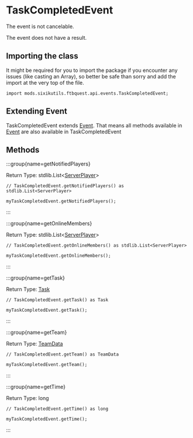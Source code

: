 # TaskCompletedEvent

The event is not cancelable.

The event does not have a result.

## Importing the class

It might be required for you to import the package if you encounter any issues (like casting an Array), so better be safe than sorry and add the import at the very top of the file.
```zenscript
import mods.sixikutils.ftbquest.api.events.TaskCompletedEvent;
```


## Extending Event

TaskCompletedEvent extends [Event](/forge/api/event/Event). That means all methods available in [Event](/forge/api/event/Event) are also available in TaskCompletedEvent

## Methods

:::group{name=getNotifiedPlayers}

Return Type: stdlib.List&lt;[ServerPlayer](/vanilla/api/entity/type/player/ServerPlayer)&gt;

```zenscript
// TaskCompletedEvent.getNotifiedPlayers() as stdlib.List<ServerPlayer>

myTaskCompletedEvent.getNotifiedPlayers();
```

:::

:::group{name=getOnlineMembers}

Return Type: stdlib.List&lt;[ServerPlayer](/vanilla/api/entity/type/player/ServerPlayer)&gt;

```zenscript
// TaskCompletedEvent.getOnlineMembers() as stdlib.List<ServerPlayer>

myTaskCompletedEvent.getOnlineMembers();
```

:::

:::group{name=getTask}

Return Type: [Task](/mods/sixikutils/ftbquest/quests/Task)

```zenscript
// TaskCompletedEvent.getTask() as Task

myTaskCompletedEvent.getTask();
```

:::

:::group{name=getTeam}

Return Type: [TeamData](/mods/sixikutils/ftbquest/quests/TeamData)

```zenscript
// TaskCompletedEvent.getTeam() as TeamData

myTaskCompletedEvent.getTeam();
```

:::

:::group{name=getTime}

Return Type: long

```zenscript
// TaskCompletedEvent.getTime() as long

myTaskCompletedEvent.getTime();
```

:::


